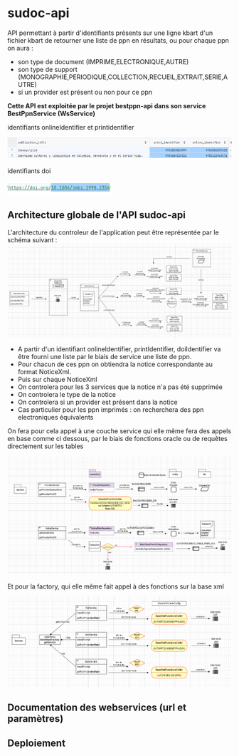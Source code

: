 # sudoc-api

API permettant à partir d'identifiants présents sur une ligne kbart d'un fichier kbart de retourner une liste de ppn en résultats,
ou pour chaque ppn on aura :
- son type de document (IMPRIME,ELECTRONIQUE,AUTRE)
- son type de support (MONOGRAPHIE,PERIODIQUE,COLLECTION,RECUEIL,EXTRAIT,SERIE,AUTRE)
- si un provider est présent ou non pour ce ppn

**Cette API est exploitée par le projet bestppn-api dans son service BestPpnService (WsService)**

identifiants onlineIdentifier et printidentifier

![img.png](documentation/identifiants01.png)

identifiants doi

![img.png](documentation/identifiants02.png)

## Architecture globale de l'API sudoc-api

L'architecture du controleur de l'application peut être représentée par le schéma suivant :
![img.png](documentation/schemadoc01.png)

- A partir d'un identifiant onlineIdentifier, printIdentifier, doiIdentifier va être fourni une liste par le biais de service une liste de ppn.
- Pour chacun de ces ppn on obtiendra la notice correspondante au format NoticeXml.
- Puis sur chaque NoticeXml
- On controlera pour les 3 services que la notice n'a pas été supprimée
- On controlera le type de la notice
- On controlera si un provider est présent dans la notice
- Cas particulier pour les ppn imprimés : on recherchera des ppn electroniques équivalents

On fera pour cela appel à une couche service qui elle même fera des appels en base comme ci dessous, par le biais de fonctions oracle ou de requêtes directement sur les tables

![img.png](documentation/schemadoc02.png)

Et pour la factory, qui elle même fait appel à des fonctions sur la base xml

![img.png](documentation/schemadoc03.png)

## Documentation des webservices (url et paramètres)

## Deploiement


